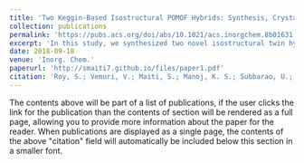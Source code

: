 ```yaml
---
title: 'Two Keggin-Based Isostructural POMOF Hybrids: Synthesis, Crystal Structure, and Catalytic Properties'
collection: publications
permalink: 'https://pubs.acs.org/doi/abs/10.1021/acs.inorgchem.8b01631'
excerpt: 'In this study, we synthesized two novel isostructural twin hybrids, Comp1: [H(C10H10N2)Cu2][PMo12O40] and Comp2: [H(C10H10N2)Cu2][PW12O40], using Keggin ions, Cu(I) cations, and 4,4′-bipyridine. My role involved the hydrothermal synthesis of both compounds, successful isolation of pure, homogeneous crystals, and their application as catalysts in the oxidation of various organic compounds like ethylbenzene, cyclohexanol, and cyclooctene. Both compounds formed crystals in the monoclinic P21/c space group with closely matching lattice parameters and crystal structures. Despite their structural similarity, Comp2 exhibited superior catalytic performance, particularly in the oxidation of ethylbenzene and cyclooctene, as well as in the photocatalytic degradation of methylene blue. Furthermore, studies on their electrochemical pseudocapacitance suggest potential applications of these polyoxometalate-based metal-organic frameworks (POMOFs) in charge storage and conducting devices, contingent upon enhancements in their electrochemical stability.'
date: 2018-09-18
venue: 'Inorg. Chem.'
paperurl: 'http://smaiti7.github.io/files/paper1.pdf'
citation: 'Roy, S.; Vemuri, V.; Maiti, S.; Manoj, K. S.; Subbarao, U.; Peter, S. C. &quot;Electric-field induced entropic effects in liquid water.&quot; <i>J. Chem. Phys.</i> <b>2018</b>, 57, 19, 12078–12092'
---
```


The contents above will be part of a list of publications, if the user clicks the link for the publication than the contents of section will be rendered as a full page, allowing you to provide more information about the paper for the reader. When publications are displayed as a single page, the contents of the above "citation" field will automatically be included below this section in a smaller font.
